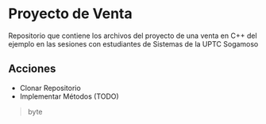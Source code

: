 # Proyecto  de Venta

Repositorio que contiene los archivos del proyecto de una venta en C++ del ejemplo en las sesiones con estudiantes de Sistemas de la UPTC Sogamoso

## Acciones

- Clonar Repositorio
- Implementar Métodos (TODO)

> byte

 
